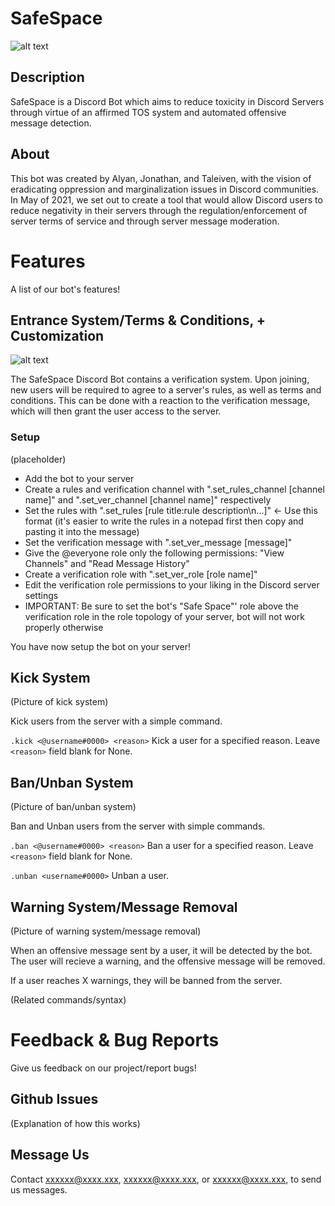 # SafeSpace
![alt text](https://i.imgur.com/xWAlDiO.jpg)
## Description
SafeSpace is a Discord Bot which aims to reduce toxicity in Discord Servers through virtue of an affirmed TOS system and automated offensive message detection.

## About
This bot was created by Alyan, Jonathan, and Taleiven, with the vision of eradicating oppression and marginalization issues in Discord communities. In May of 2021, we set out to create a tool that would allow Discord users to reduce negativity in their servers through the regulation/enforcement of server terms of service and through server message moderation.


# Features
A list of our bot's features!


## Entrance System/Terms & Conditions, + Customization
![alt text](https://i.imgur.com/8Tut5WY.png)

The SafeSpace Discord Bot contains a verification system. Upon joining, new users will be required to agree to a server's rules, as well as terms and conditions. This can be done with a reaction to the verification message, which will then grant the user access to the server.
### Setup
(placeholder)
- Add the bot to your server
- Create a rules and verification channel with ".set_rules_channel [channel name]" and ".set_ver_channel [channel name]" respectively
- Set the rules with ".set_rules [rule title:rule description\n...]" <- Use this format (it's easier to write the rules in a notepad first then copy and pasting it into the message)
- Set the verification message with ".set_ver_message [message]"
- Give the @everyone role only the following permissions: "View Channels" and "Read Message History"
- Create a verification role with ".set_ver_role [role name]"
- Edit the verification role permissions to your liking in the Discord server settings
- IMPORTANT: Be sure to set the bot's "Safe Space"' role above the verification role in the role topology of your server, bot will not work properly otherwise

You have now setup the bot on your server!

## Kick System
(Picture of kick system)

Kick users from the server with a simple command.

`.kick <@username#0000> <reason>`
Kick a user for a specified reason. Leave `<reason>` field blank for None.

## Ban/Unban System
(Picture of ban/unban system)

Ban and Unban users from the server with simple commands.

`.ban <@username#0000> <reason>`
Ban a user for a specified reason. Leave `<reason>` field blank for None.

`.unban <username#0000>`
Unban a user.

## Warning System/Message Removal
(Picture of warning system/message removal)

When an offensive message sent by a user, it will be detected by the bot. The user will recieve a warning, and the offensive message will be removed.

If a user reaches X warnings, they will be banned from the server. 

(Related commands/syntax)


# Feedback & Bug Reports
Give us feedback on our project/report bugs!
## Github Issues
(Explanation of how this works)
## Message Us
Contact xxxxxx@xxxx.xxx, xxxxxx@xxxx.xxx, or xxxxxx@xxxx.xxx, to send us messages.
